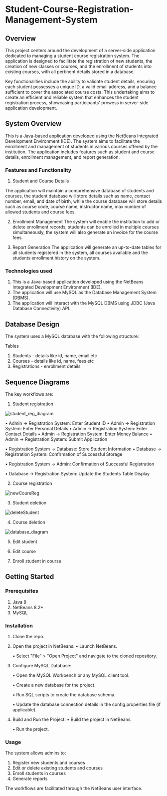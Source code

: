 # Student-Course-Registration-Management-System

## Overview
This project centers around the development of a server-side application dedicated to managing a student course registration system. The application is designed to facilitate the registration of new students, the creation of new classes or courses, and the enrollment of students into existing courses, with all pertinent details stored in a database.

Key functionalities include the ability to validate student details, ensuring each student possesses a unique ID, a valid email address, and a balance sufficient to cover the associated course costs. This undertaking aims to create an efficient and reliable system that enhances the student registration process, showcasing participants' prowess in server-side application development.

## System Overview
This is a Java-based application developed using the NetBeans Integrated Development Environment (IDE). The system aims to facilitate the enrollment and management of students in various courses offered by the institution. The application includes features such as student and course details, enrollment management, and report generation.

### Features and Functionality
1. Student and Course Details
   
The application will maintain a comprehensive database of students and courses, the student database will store details such as name, contact number, email, and date of birth, while the course database will store details such as course code, course name, instructor name, max number of allowed students and course fees.

2. Enrollment Management
The system will enable the institution to add or delete enrollment records, students can be enrolled in multiple courses simultaneously, the system will also generate an invoice for the course fees.

3. Report Generation
The application will generate an up-to-date tables for all students registered in the system, all courses available and the students enrollment history on the system.

### Technologies used 
1.	This is a Java-based application developed using the NetBeans Integrated Development Environment (IDE).
2.	The application will use MySQL as the Database Management System (DBMS).
3.	The application will interact with the MySQL DBMS using JDBC (Java Database Connectivity) API.
 
   
## Database Design
The system uses a MySQL database with the following structure:

Tables
1. Students - details like id, name, email etc
2. Courses - details like id, name, fees etc
3. Registrations - enrollment details
   
## Sequence Diagrams
The key workflows are:
1. Student registration

![student_reg_diagram](https://github.com/sara-totah/Student-Course-Registration-Management-System/assets/62484242/4ec06bbe-46b7-4c4c-8db4-970301044dc7)

•	Admin -> Registration System: Enter Student ID
•	Admin -> Registration System: Enter Personal Details
•	Admin -> Registration System: Enter Contact Details
•	Admin -> Registration System: Enter Money Balance
•	Admin -> Registration System: Submit Application

•	Registration System -> Database: Store Student Information
•	Database -> Registration System: Confirmation of Successful Storage

•	Registration System -> Admin: Confirmation of Successful Registration

•	Database -> Registration System: Update the Students Table Display

2. Course registration

![newCoureReg](https://github.com/sara-totah/Student-Course-Registration-Management-System/assets/62484242/46d2715b-39d4-41e5-b412-5f2b02bec1d7)

3. Student deletion

![deleteStudent](https://github.com/sara-totah/Student-Course-Registration-Management-System/assets/62484242/23b49873-2bf5-4287-a396-f8cc1e5e7160)

4. Course deletion

![database_diagram](https://github.com/sara-totah/Student-Course-Registration-Management-System/assets/62484242/963e15e1-38c8-447b-addf-11eb47567873)

5. Edit student
   
6. Edit course
   
7. Enroll student in course
   
## Getting Started
### Prerequisites
1. Java 8
2. NetBeans 8.2+
3. MySQL

### Installation
1. Clone the repo.
2. Open the project in NetBeans:
   • Launch NetBeans.
   
   • Select "File" > "Open Project" and navigate to the cloned repository.
  
3. Configure MySQL Database:
   
   • Open the MySQL Workbench or any MySQL client tool.
   
   • Create a new database for the project.
   
   • Run SQL scripts to create the database schema.
   
   • Update the database connection details in the config.properties file (if applicable).
   
4. Build and Run the Project:
   • Build the project in NetBeans.
   
   • Run the project.

   
### Usage
The system allows admins to:
1. Register new students and courses
2. Edit or delete existing students and courses
3. Enroll students in courses
4. Generate reports
   
The workflows are facilitated through the NetBeans user interface.
